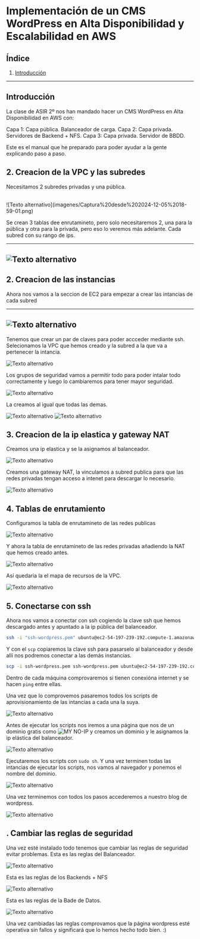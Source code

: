# Implementación de un CMS WordPress en Alta Disponibilidad y Escalabilidad en AWS

## Índice
1. [Introducción](#introducción)


---

## Introducción
La clase de ASIR 2º nos han mandado hacer un CMS WordPress en Alta Disponibilidad en AWS con:

Capa 1: Capa pública. Balanceador de carga.
Capa 2: Capa privada. Servidores de Backend + NFS.
Capa 3: Capa privada. Servidor de BBDD.

Este es el manual que he preparado para poder ayudar a la gente explicando paso a paso.

## 2. Creacion de la VPC y las subredes
Necesitamos 2 subredes privadas y una pública.

<br>
![Texto alternativo](imagenes/Captura%20desde%202024-12-05%2018-59-01.png)
<br>

Se crean 3 tablas dee enrutamineto, pero solo necesitaremos 2, una para la pública y otra para la privada, pero eso lo veremos más adelante.
Cada subred con su rango de ips.

---
![Texto alternativo](imagenes/Captura%20desde%202024-12-05%2018-59-19.png)
---

## 2. Creacion de las instancias
Ahora nos vamos a la seccion de EC2 para empezar a crear las intancias de cada subred

---
![Texto alternativo](imagenes/Captura%20desde%202024-12-05%2019-00-45.png)
---

Tenemos que crear un par de claves para poder accceder mediante ssh.
Selecionamos la VPC que hemos creado y la subred a la que va a pertenecer la intancia.


![Texto alternativo](imagenes/Captura%20desde%202024-12-05%2019-01-08.png)


Los grupos de seguridad vamos a permitir todo para poder intalar todo correctamente y luego lo cambiaremos para tener mayor seguridad.


![Texto alternativo](imagenes/Captura%20desde%202024-12-05%2019-02-20.png)


La creamos al igual que todas las demas.


![Texto alternativo](imagenes/Captura%20desde%202024-12-05%2019-07-41.png)
![Texto alternativo](imagenes/Captura%20desde%202024-12-05%2019-10-44.png)


## 3. Creacion de la ip elastica y gateway NAT
Creamos una ip elastica y se la asignamos al balanceador.


![Texto alternativo](imagenes/Captura%20desde%202024-12-05%2019-08-01.png)



Creamos una gateway NAT, la vinculamos a subred publica para que las redes privadas tengan acceso a intenet para descargar lo necesario.


![Texto alternativo](imagenes/Captura%20desde%202024-12-05%2019-08-54.png)


## 4. Tablas de enrutamiento
Configuramos la tabla de enrutamineto de las redes publicas


![Texto alternativo](imagenes/Captura%20desde%202024-12-05%2019-11-55.png)


Y ahora la tabla de enrutamineto de las redes privadas añadiendo la NAT que hemos creado antes.


![Texto alternativo](imagenes/Captura%20desde%202024-12-05%2019-11-35.png)


Así quedaria la el mapa de recursos de la VPC.


![Texto alternativo](imagenes/Captura%20desde%202024-12-05%2019-12-18.png)


## 5. Conectarse con ssh
Ahora nos vamos a conectar con ssh cogiendo la clave ssh que hemos descargado antes y apuntado a la ip pública del balanceador.

```bash
ssh -i "ssh-wordpress.pem" ubuntu@ec2-54-197-239-192.compute-1.amazonaws.com
```

Y con el `scp` copiaremos la clave ssh para pasarselo al balanceador y desde allí nos podremos conectar a las demás instancias.

```bash
scp -i ssh-wordpress.pem ssh-wordpress.pem ubuntu@ec2-54-197-239-192.compute-1.amazonaws.com:/home/ubuntu
```

Dentro de cada máquina comprovaremos si tienen conexióna internet y se hacen `ping` entre ellas.

Una vez que lo comprovemos pasaremos todos los scripts de aprovisionamiento de las intancias a cada una la suya.


![Texto alternativo](imagenes/Captura%20desde%202024-12-05%2019-17-59.png)


Antes de ejecutar los scripts nos iremos a una página que nos de un dominio gratis como ![MY NO-IP](https://www.noip.com/) y creamos un dominio y le asignamos la ip elástica del balanceador.


![Texto alternativo](imagenes/captura13.png)


Ejecutaremos los scripts con `sudo sh`.
Y una vez terminen todas las intancias de ejecutar los scripts, nos vamos al navegador y ponemos el nombre del dominio. 


![Texto alternativo](imagenes/captura14.png)


Una vez terminemos con todos los pasos accederemos a nuestro blog de wordpress.


![Texto alternativo](imagenes/captura16.png)


## . Cambiar las reglas de seguridad

Una vez esté instalado todo tenemos que cambiar las reglas de seguridad evitar problemas.
Esta es las reglas del Balanceador.


![Texto alternativo](imagenes/captura17.png)


Esta es las reglas de los Backends + NFS


![Texto alternativo](imagenes/captura20.png)


Esta es las reglas de la Bade de Datos.


![Texto alternativo](imagenes/captura21.png)


Una vez cambiadas las reglas comprovamos que la página wordpress esté operativa sin fallos y significará que lo hemos hecho todo bien. :)











